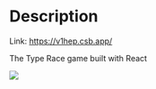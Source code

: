 # Description

Link: https://v1hep.csb.app/

The Type Race game built with React

![](https://media.giphy.com/media/UrKSp2yjEP4PwbXEIL/giphy.gif)
